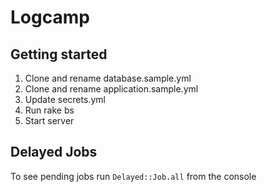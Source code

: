 # Logcamp

## Getting started

1. Clone and rename database.sample.yml
2. Clone and rename application.sample.yml
3. Update secrets.yml
4. Run rake bs
5. Start server

## Delayed Jobs

To see pending jobs run `Delayed::Job.all` from the console